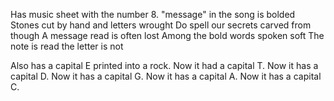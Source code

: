 Has music sheet with the number 8.
"message" in the song is bolded
Stones cut by hand and letters wrought
Do spell our secrets carved from though
A message read is often lost
Among the bold words spoken soft
The note is read the letter is not

Also has a capital E printed into a rock.
Now it had a capital T.
Now it has a capital D.
Now it has a capital G.
Now it has a capital A.
Now it has a capital C.